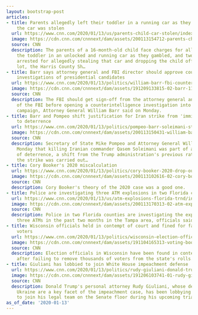 ```yaml
---
layout: bootstrap-post
articles:
- title: Parents allegedly left their toddler in a running car as they gambled. Then
    the car was stolen
  url: https://www.cnn.com/2020/01/13/us/parents-child-car-stolen/index.html
  image: https://cdn.cnn.com/cnnnext/dam/assets/200113154712-parents-child-car-stolen-split-super-tease.jpg
  source: CNN
  description: The parents of a 16-month-old child face charges for allegedly leaving
    the toddler in an unlocked and running car as they gambled, and two men also were
    arrested for allegedly stealing that car and dropping the child off in a parking
    lot, the Harris County Sh…
- title: Barr says attorney general and FBI director should approve counterintelligence
    investigations of presidential candidates
  url: https://www.cnn.com/2020/01/13/politics/william-barr-fbi-counterintelligence-investigations/index.html
  image: https://cdn.cnn.com/cnnnext/dam/assets/191209133815-02-barr-1126-super-tease.jpg
  source: CNN
  description: The FBI should get sign-off from the attorney general and the director
    of the FBI before opening a counterintelligence investigation into a presidential
    campaign, Attorney General William Barr said on Monday.
- title: Barr and Pompeo shift justification for Iran strike from 'imminent' threat
    to deterrence
  url: https://www.cnn.com/2020/01/13/politics/pompeo-barr-soleimani-strike-iran-rationale/index.html
  image: https://cdn.cnn.com/cnnnext/dam/assets/200113150431-william-barr-naval-base-shooting-presser-01132020-super-tease.jpg
  source: CNN
  description: Secretary of State Mike Pompeo and Attorney General William Barr said
    Monday that killing Iranian commander Qasem Soleimani was part of a larger strategy
    of deterrence, a shift from the Trump administration's previous rationale that
    the strike was carried out…
- title: Cory Booker's 2020 miscalculation
  url: https://www.cnn.com/2020/01/13/politics/cory-booker-2020-drop-out/index.html
  image: https://cdn.cnn.com/cnnnext/dam/assets/200113102616-02-cory-booker-file-super-tease.jpg
  source: CNN
  description: Cory Booker's theory of the 2020 case was a good one.
- title: Police are investigating three ATM explosions in two Florida counties
  url: https://www.cnn.com/2020/01/13/us/atm-explosions-florida-trnd/index.html
  image: https://cdn.cnn.com/cnnnext/dam/assets/200113170313-02-atm-explosions-florida-trnd-super-tease.jpg
  source: CNN
  description: Police in two Florida counties are investigating the explosions of
    three ATMs in the past two months in the Tampa area, officials said.
- title: Wisconsin officials held in contempt of court and fined for failure to purge
    voters
  url: https://www.cnn.com/2020/01/13/politics/wisconsin-election-officials-held-in-contempt/index.html
  image: https://cdn.cnn.com/cnnnext/dam/assets/191104165313-voting-booth-file-super-tease.jpg
  source: CNN
  description: Election officials in Wisconsin have been found in contempt of court
    after failing to remove thousands of voters from the state's rolls.
- title: Giuliani has lobbied to join White House impeachment defense
  url: https://www.cnn.com/2020/01/13/politics/rudy-giuliani-donald-trump-impeachment/index.html
  image: https://cdn.cnn.com/cnnnext/dam/assets/191206103741-01-rudy-giuliani-file-2018-super-tease.jpg
  source: CNN
  description: Donald Trump's personal attorney Rudy Giuliani, whose dealings with
    Ukraine are a key facet of the impeachment case, has been lobbying the President
    to join his legal team on the Senate floor during his upcoming trial.
as_of_date: '2020-01-13'
---
```


